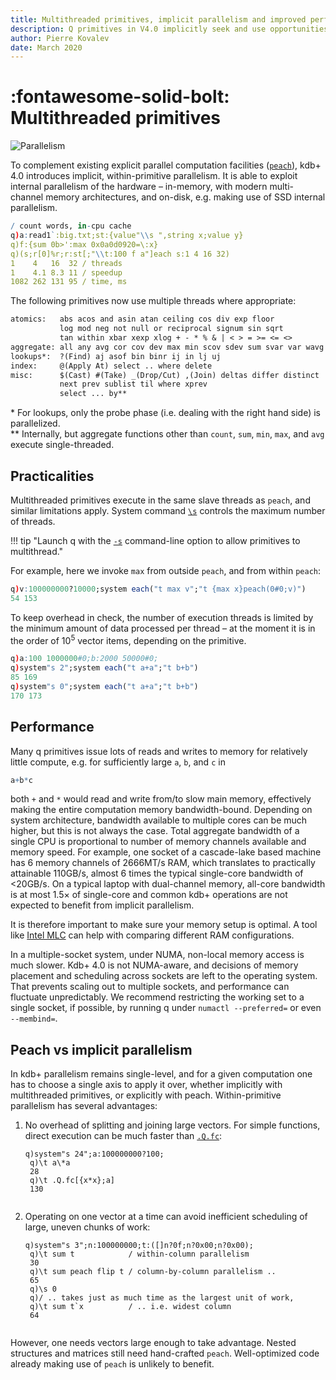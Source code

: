 ```yaml
---
title: Multithreaded primitives, implicit parallelism and improved performance in kdb+ | Knowledge base | Documentation for q and kdb+
description: Q primitives in V4.0 implicitly seek and use opportunities for parallel processing. Some existing q code will run significantly faster.
author: Pierre Kovalev
date: March 2020
---
```

# :fontawesome-solid-bolt: Multithreaded primitives


![Parallelism](../img/parallelism.jpg)
<!-- GettyImages-1133385944 -->

To complement existing explicit parallel computation facilities ([`peach`](../ref/each.md)), kdb+ 4.0 introduces implicit, within-primitive parallelism. It is able to exploit internal parallelism of the hardware – in-memory, with modern multi-channel memory architectures, and on-disk, e.g. making use of SSD internal parallelism. 

```q
/ count words, in-cpu cache
q)a:read1`:big.txt;st:{value"\\s ",string x;value y}
q)f:{sum 0b>':max 0x0a0d0920=\:x}
q)(s;r[0]%r;r:st[;"\\t:100 f a"]each s:1 4 16 32)
1    4   16  32 / threads
1    4.1 8.3 11 / speedup
1082 262 131 95 / time, ms
```

The following primitives now use multiple threads where appropriate:

```txt
atomics:   abs acos and asin atan ceiling cos div exp floor 
           log mod neg not null or reciprocal signum sin sqrt 
           tan within xbar xexp xlog + - * % & | < > = >= <= <>
aggregate: all any avg cor cov dev max min scov sdev sum svar var wavg
lookups*:  ?(Find) aj asof bin binr ij in lj uj 
index:     @(Apply At) select .. where delete 
misc:      $(Cast) #(Take) _(Drop/Cut) ,(Join) deltas differ distinct 
           next prev sublist til where xprev
           select ... by**
```

\* For lookups, only the probe phase (i.e. dealing with the right hand side) is parallelized.
<br>
\** Internally, but aggregate functions other than `count`, `sum`, `min`, `max`, and `avg` execute single-threaded.


## Practicalities

Multithreaded primitives execute in the same slave threads as `peach`, and similar limitations apply. System command [`\s`](../basics/syscmds.md#s-number-of-slaves) controls the maximum number of threads. 

!!! tip "Launch q with the [`-s`](../basics/cmdline.md#s-slaves) command-line option to allow primitives to multithread."

For example, here we invoke `max` from outside `peach`, and from within `peach`:
```q
q)v:100000000?10000;system each("t max v";"t {max x}peach(0#0;v)")
54 153
```

To keep overhead in check, the number of execution threads is limited by the minimum amount of data processed per thread – at the moment it is in the order of 10<sup>5</sup> vector items, depending on the primitive.

```q
q)a:100 1000000#0;b:2000 50000#0;
q)system"s 2";system each("t a+a";"t b+b")
85 169
q)system"s 0";system each("t a+a";"t b+b")
170 173
```


## Performance

Many q primitives issue lots of reads and writes to memory for relatively little compute, e.g. for sufficiently large `a`, `b`, and `c` in

```q
a+b*c
```

both `+` and `*` would read and write from/to slow main memory, effectively making the entire computation memory bandwidth-bound. Depending on system architecture, bandwidth available to multiple cores can be much higher, but this is not always the case. Total aggregate bandwidth of a single CPU is proportional to number of memory channels available and memory speed. For example, one socket of a cascade-lake based machine has 6 memory channels of 2666MT/s RAM, which translates to practically attainable 110GB/s, almost 6 times the typical single-core bandwidth of <20GB/s. On a typical laptop with dual-channel memory, all-core bandwidth is at most 1.5× of single-core and common kdb+ operations are not expected to benefit from implicit parallelism.

It is therefore important to make sure your memory setup is optimal. A tool like [Intel MLC](https://software.intel.com/en-us/articles/intelr-memory-latency-checker) can help with comparing different RAM configurations.

In a multiple-socket system, under NUMA, non-local memory access is much slower. Kdb+ 4.0 is not NUMA-aware, and decisions of memory placement and scheduling across sockets are left to the operating system. That prevents scaling out to multiple sockets, and performance can fluctuate unpredictably. We recommend restricting the working set to a single socket, if possible, by running q under `numactl --preferred=` or even `--membind=`.


## Peach vs implicit parallelism

In kdb+ parallelism remains single-level, and for a given computation one has to choose a single axis to apply it over, whether implicitly with multithreaded primitives, or explicitly with peach. Within-primitive parallelism has several advantages: 

1. No overhead of splitting and joining large vectors. For simple functions, direct execution can be much faster than [`.Q.fc`](../ref/dotq.md#qft-apply-simple):

    <pre><code class="language-q">q)system"s 24";a:100000000?100;
    q)\t a\*a
    28
    q)\t .Q.fc[{x*x};a]
    130
    </code></pre>

2. Operating on one vector at a time can avoid inefficient scheduling of large, uneven chunks of work:

    <pre><code class="language-q">q)system"s 3";n:100000000;t:([]n?0f;n?0x00;n?0x00);
    q)\t sum t            / within-column parallelism
    30
    q)\t sum peach flip t / column-by-column parallelism ..
    65
    q)\s 0
    q)/ .. takes just as much time as the largest unit of work, 
    q)\t sum t`x          / .. i.e. widest column
    64
    </code></pre>

However, one needs vectors large enough to take advantage. Nested structures and matrices still need hand-crafted `peach`. Well-optimized code already making use of `peach` is unlikely to benefit. 
